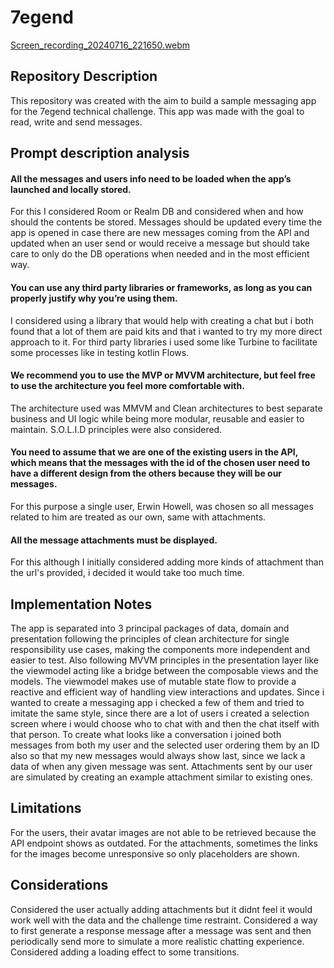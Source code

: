 # 7egend

[Screen_recording_20240716_221650.webm](https://github.com/user-attachments/assets/4da3ee6e-d7c7-41f4-b342-c5a022a4ae3d)

## Repository Description

This repository was created with the aim to build a sample messaging app for the 7egend technical challenge.
This app was made with the goal to read, write and send messages.

## Prompt description analysis

#### All the messages and users info need to be loaded when the app’s launched and locally stored.
For this I considered Room or Realm DB and considered when and how should the contents be stored.
Messages should be updated every time the app is opened in case there are new messages coming from the API and updated when an user send or would receive a message but should take care to only do the DB operations when needed and in the most efficient way.

#### You can use any third party libraries or frameworks, as long as you can properly justify why you’re using them.
I considered using a library that would help with creating a chat but i both found that a lot of them are paid kits and that i wanted to try my more direct approach to it. For third party libraries i used some like Turbine to facilitate some processes like in testing kotlin Flows.

#### We recommend you to use the MVP or MVVM architecture, but feel free to use the architecture you feel more comfortable with.
The architecture used was MMVM and Clean architectures to best separate business and UI logic while being more modular, reusable and easier to maintain.
S.O.L.I.D principles were also considered.

#### You need to assume that we are one of the existing users in the API, which means that the messages with the id of the chosen user need to have a different design from the others because they will be our messages.
For this purpose a single user, Erwin Howell, was chosen so all messages related to him are treated as our own, same with attachments.

#### All the message attachments must be displayed.
For this although I initially considered adding more kinds of attachment than the url's provided, i decided it would take too much time.

## Implementation Notes
The app is separated into 3 principal packages of data, domain and presentation following the principles of clean architecture for single responsibility use cases, making the components more independent and easier to test.
Also following MVVM principles in the presentation layer like the viewmodel acting like a bridge between the composable views and the models.
The viewmodel makes use of mutable state flow to provide a reactive and efficient way of handling view interactions and updates.
Since i wanted to create a messaging app i checked a few of them and tried to imitate the same style, since there are a lot of users i created a selection screen where i would choose who to chat with and then the chat itself with that person.
To create what looks like a conversation i joined both messages from both my user and the selected user ordering them by an ID also so that my new messages would always show last, since we lack a data of when any given message was sent.
Attachments sent by our user are simulated by creating an example attachment similar to existing ones.

## Limitations
For the users, their avatar images are not able to be retrieved because the API endpoint shows as outdated.
For the attachments, sometimes the links for the images become unresponsive so only placeholders are shown.

## Considerations
Considered the user actually adding attachments but it didnt feel it would work well with the data and the challenge time restraint.
Considered a way to first generate a response message after a message was sent and then periodically send more to simulate a more realistic chatting experience.
Considered adding a loading effect to some transitions.
